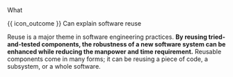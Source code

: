 <span id="title">What</span>

<span id="prereqs"></span>

<span id="outcomes">{{ icon_outcome }} Can explain software reuse</span>

<div id="body">

Reuse is a major theme in software engineering practices. **By reusing tried-and-tested components, the robustness of a new software system can be enhanced while reducing the manpower and time requirement.** Reusable components come in many forms; it can be reusing a piece of code, a subsystem, or a whole software.

</div>

<div id="extras">
</div>